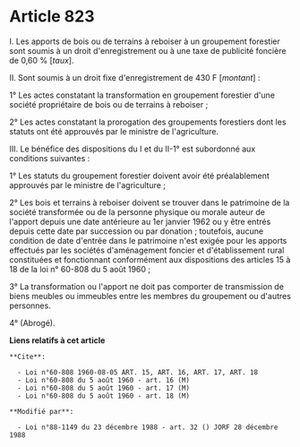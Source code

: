 # Article 823

I. Les apports de bois ou de terrains à reboiser à un groupement forestier sont soumis à un droit d'enregistrement ou à une
taxe de publicité foncière de 0,60 % [*taux*].

II. Sont soumis à un droit fixe d'enregistrement de 430 F [*montant*] :

1° Les actes constatant la transformation en groupement forestier d'une société propriétaire de bois ou de terrains à
reboiser ;

2° Les actes constatant la prorogation des groupements forestiers dont les statuts ont été approuvés par le ministre de
l'agriculture.

III. Le bénéfice des dispositions du I et du II-1° est subordonné aux conditions suivantes :

1° Les statuts du groupement forestier doivent avoir été préalablement approuvés par le ministre de l'agriculture ;

2° Les bois et terrains à reboiser doivent se trouver dans le patrimoine de la société transformée ou de la personne physique
ou morale auteur de l'apport depuis une date antérieure au 1er janvier 1962 ou y être entrés depuis cette date par succession
ou par donation ; toutefois, aucune condition de date d'entrée dans le patrimoine n'est exigée pour les apports effectués par
les sociétés d'aménagement foncier et d'établissement rural constituées et fonctionnant conformément aux dispositions des
articles 15 à 18 de la loi n° 60-808 du 5 août 1960 ;

3° La transformation ou l'apport ne doit pas comporter de transmission de biens meubles ou immeubles entre les membres du
groupement ou d'autres personnes.

4° (Abrogé).

**Liens relatifs à cet article**

	**Cite**:

	  - Loi n°60-808 1960-08-05 ART. 15, ART. 16, ART. 17, ART. 18
	  - Loi n°60-808 du 5 août 1960 - art. 16 (M)
	  - Loi n°60-808 du 5 août 1960 - art. 17 (M)
	  - Loi n°60-808 du 5 août 1960 - art. 18 (M)

	**Modifié par**:

	  - Loi n°88-1149 du 23 décembre 1988 - art. 32 () JORF 28 décembre 1988
